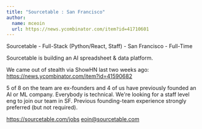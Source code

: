 ```yaml
---
title: "Sourcetable : San Francisco"
author:
  name: mceoin
  url: https://news.ycombinator.com/item?id=41710601
---
```

Sourcetable - Full-Stack (Python&#x2F;React, Staff) - San Francisco - Full-Time

Sourcetable is building an AI spreadsheet &amp; data platform.

We came out of stealth via ShowHN last two weeks ago: <a href="https:&#x2F;&#x2F;news.ycombinator.com&#x2F;item?id=41590682">https:&#x2F;&#x2F;news.ycombinator.com&#x2F;item?id=41590682</a>

5 of 8 on the team are ex-founders and 4 of us have previously founded an AI or ML company. Everybody is technical. We&#x27;re looking for a staff level eng to join our team in SF. Previous founding-team experience strongly preferred (but not required).

<a href="https:&#x2F;&#x2F;sourcetable.com&#x2F;jobs" rel="nofollow">https:&#x2F;&#x2F;sourcetable.com&#x2F;jobs</a>
eoin@sourcetable.com
<JobApplication />
